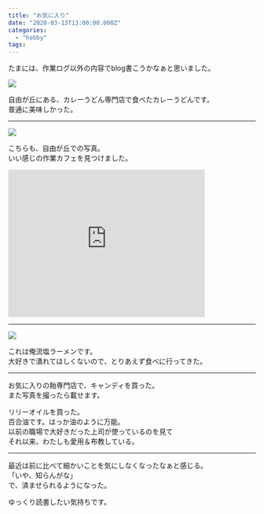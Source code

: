 ```yaml
---
title: "お気に入り"
date: "2020-03-13T13:00:00.000Z"
categories: 
  - "hobby"
tags: 
---
```


たまには、作業ログ以外の内容でblog書こうかなぁと思いました。

![](/images/2020-03-08-15-49-29-0591692688198191441465.jpg)

自由が丘にある、カレーうどん専門店で食べたカレーうどんです。  
普通に美味しかった。

* * *

![](/images/2020-03-12-13-51-42-6045930522251579644000.jpg)

こちらも、自由が丘での写真。  
いい感じの作業カフェを見つけました。

<iframe src="https://www.google.com/maps/embed?pb=!1m18!1m12!1m3!1d3243.8626344888044!2d139.66289721525675!3d35.6064548802118!2m3!1f0!2f0!3f0!3m2!1i1024!2i768!4f13.1!3m3!1m2!1s0x6018f51dd2bcb499%3A0x23ade5a23f7fd8e0!2sRadio%20Plant!5e0!3m2!1sja!2sjp!4v1584201296481!5m2!1sja!2sjp" width="400" height="300" frameborder="0" style="border:0;" allowfullscreen aria-hidden="false" tabindex="0"></iframe>

* * *

![](/images/2020-03-14-17-46-55-3036143635096800957040.jpg)

これは俺流塩ラーメンです。  
大好きで潰れてほしくないので、とりあえず食べに行ってきた。

* * *

お気に入りの飴専門店で、キャンディを買った。  
また写真を撮ったら載せます。

リリーオイルを買った。  
百合油です。はっか油のように万能。  
以前の職場で大好きだった上司が使っているのを見て  
それ以来、わたしも愛用＆布教している。

* * *

最近は前に比べて細かいことを気にしなくなったなぁと感じる。  
「いや、知らんがな」  
で、済ませられるようになった。

ゆっくり読書したい気持ちです。
